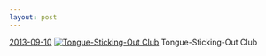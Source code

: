 ```yaml
---
layout: post
---
```


<p>
  <time><a href="/52">2013-09-10</a></time>
  <a href="/52"><img src="{{ site.assets_url }}/52-640.jpg" srcset="{{ site.assets_url }}/52-1280.jpg 1280w, {{ site.assets_url }}/52-960.jpg 960w, {{ site.assets_url }}/52-640.jpg 640w, {{ site.assets_url }}/52-320.jpg 320w" sizes="(min-width: 700px) 50vw, calc(100vw - 2rem)" alt="Tongue-Sticking-Out Club" /></a>
  <span>Tongue-Sticking-Out Club</span>
</p>
